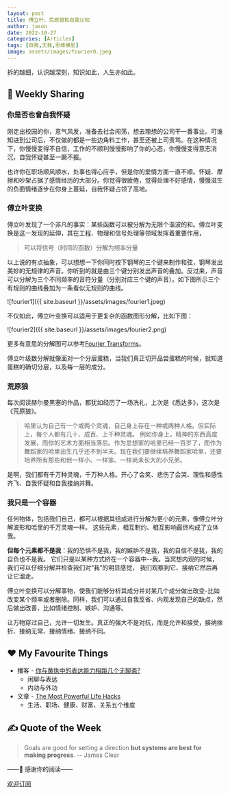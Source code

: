 ```yaml
---
layout: post
title: 傅立叶、荒原狼和自我认知
author: jason
date: 2022-10-27
categories: [Articles]
tags: [自我,无我,思维模型]
image: assets/images/fourier0.jpeg
---
```

拆的越细，认识越深刻，知识如此，人生亦如此。

## 🎯 Weekly Sharing

### 你是否也曾自我怀疑
刚走出校园的你，意气风发，准备去社会闯荡，想去理想的公司干一番事业。可谁知进到公司后，不仅做的都是一些边角料工作，甚至还被上司责骂。在这种情况下，你慢慢变得不自信，工作的不顺利慢慢影响了你的心态，你慢慢变得意志消沉，自我怀疑甚至一蹶不振。

也许你在职场顺风顺水，处事也得心应手，但是你的爱情方面一直不顺。怀疑、摩擦和吵架占据了感情经历的大部分。你觉得很疲倦，觉得处理不好感情，慢慢滋生的负面情绪逐步在你身上蔓延，自我怀疑占领了高地。

### 傅立叶变换
傅立叶发现了一个非凡的事实：某些函数可以被分解为无限个谐波的和。傅立叶变换是这一发现的延伸，其在工程、物理和信号处理等领域发挥着重要作用，
> 可以将信号（时间的函数）分解为频率分量

以上说的有点抽象，可以想想一下你同时按下钢琴的三个键来制作和弦，钢琴发出美妙的无规律的声音。你听到的就是由三个键分别发出声音的叠加。反过来，声音可以分解为三个不同频率的音符分量（分别对应三个键的声音）。如下图所示三个有规则的曲线叠加为一条看似无规则的曲线。

![fourier1]({{ site.baseurl }}/assets/images/fourier1.jpeg)

不仅如此，傅立叶变换可以适用于更复杂的函数图形分解，比如下图：

![fourier2]({{ site.baseurl }}/assets/images/fourier2.png)

更多有意思的分解图可以参考[Fourier Transforms](https://www.jezzamon.com/fourier/)。

傅立叶级数分解就像面对一个分层蛋糕，当我们真正切开品尝蛋糕的时候，就知道蛋糕的确切分层，以及每一层的成分。

### 荒原狼
每次阅读赫尔曼黑塞的作品，都犹如经历了一场洗礼，上次是《悉达多》，这次是《荒原狼》。

> 哈里认为自己有一个或两个灵魂，自己身上存在一种或两种人格。但实际上，每个人都有几十、成百、上千种灵魂。
例如你身上，精神的东西高度发展，而你的艺术方面相当落后。作为思想家的哈里已经一百岁了，而作为舞蹈家的哈里出生几乎还不到半天。现在我们要继续培养舞蹈家哈里，还要培养所有那些和他一样小、一样笨、一样尚未长大的小兄弟。

是啊，我们都有千万种灵魂，千万种人格。开心了会笑、悲伤了会哭、理性和感性齐飞、自我怀疑和自我接纳并舞。

### 我只是一个容器
任何物体，包括我们自己，都可以根据其组成进行分解为更小的元素，像傅立叶分解波形和哈里的千万灵魂一样。
这些元素，相互制约、相互影响最终构成了立体我。

**但每个元素都不是我**：我的恐惧不是我，我的嫉妒不是我，我的自信不是我，我的自负也不是我。
它们只是以某种方式挤在一个容器中--我。当冥想内观的时候，我们可以仔细分解并检查我们对“我”的明显感觉，
我们观察到它、接纳它然后再让它溜走。

傅立叶变换可以分解事物，使我们能够分析其成分并对某几个成分做出改变-比如改变某个频率或者删除。同样，我们可以通过自我反省、内观发现自己的缺点，然后做出改善，比如情绪控制、嫉妒、沟通等。

让万物穿过自己，允许一切发生。真正的强大不是对抗，而是允许和接受，接纳挫折、接纳无常、接纳情绪、接纳不同。

## ♥️ My Favourite Things
- 播客 - [你与黄执中的表达能力相距几个无聊斋?](https://www.xiaoyuzhoufm.com/episode/62cf3f50db7a5d87c2c10580) 
    - 闲聊与表达
    - 内功与外功
- 文章 - [The Most Powerful Life Hacks](https://www.sahilbloom.com/newsletter/the-most-powerful-life-hacks)
    - 生活、职场、健康、财富、关系五个维度

## ✍️ Quote of the Week
> Goals are good for setting a direction **but systems are best for making progress**. -- James Clear

——💌 感谢你的阅读——

[欢迎订阅](https://explorer.zhubai.love/)